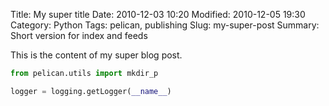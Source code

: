 Title: My super title
Date: 2010-12-03 10:20
Modified: 2010-12-05 19:30
Category: Python
Tags: pelican, publishing
Slug: my-super-post
Summary: Short version for index and feeds

This is the content of my super blog post.

```python
from pelican.utils import mkdir_p

logger = logging.getLogger(__name__)
```
